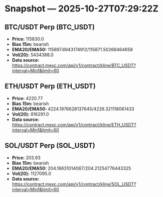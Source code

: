 # Snapshot — 2025-10-27T07:29:22Z

## BTC/USDT Perp (BTC_USDT)
- **Price:** 115830.0
- **Bias 15m:** bearish
- **EMA20/EMA50:** 115897.6943174912/115871.50268464658
- **Vol(20):** 5434388.0
- **Data source:** https://contract.mexc.com/api/v1/contract/kline/BTC_USDT?interval=Min1&limit=60

## ETH/USDT Perp (ETH_USDT)
- **Price:** 4220.77
- **Bias 15m:** bearish
- **EMA20/EMA50:** 4224.1976628137645/4226.321118061433
- **Vol(20):** 816291.0
- **Data source:** https://contract.mexc.com/api/v1/contract/kline/ETH_USDT?interval=Min1&limit=60

## SOL/USDT Perp (SOL_USDT)
- **Price:** 203.93
- **Bias 15m:** bearish
- **EMA20/EMA50:** 204.16631014067/204.21254776443325
- **Vol(20):** 1127095.0
- **Data source:** https://contract.mexc.com/api/v1/contract/kline/SOL_USDT?interval=Min1&limit=60
